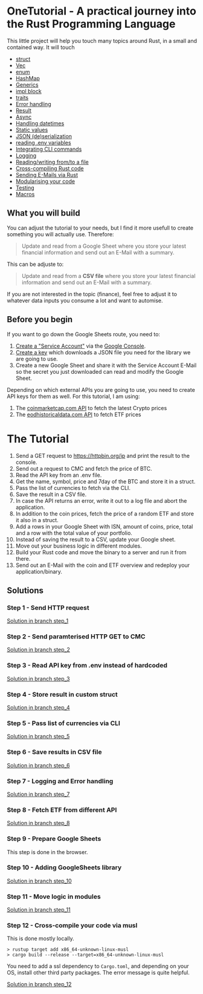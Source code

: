 # OneTutorial - A practical journey into the Rust Programming Language

This little project will help you touch many topics around Rust, in a small and contained way. It will touch

* [struct](https://doc.rust-lang.org/std/keyword.struct.html)
* [Vec](https://doc.rust-lang.org/std/vec/struct.Vec.html)
* [enum](https://doc.rust-lang.org/std/keyword.enum.html)
* [HashMap](https://doc.rust-lang.org/std/collections/struct.HashMap.html)
* [Generics](https://doc.rust-lang.org/book/ch10-01-syntax.html)
* [impl block](https://doc.rust-lang.org/std/keyword.impl.html)
* [traits](https://doc.rust-lang.org/std/keyword.trait.html)
* [Error handling](https://doc.rust-lang.org/book/ch09-00-error-handling.html)
* [Result](https://doc.rust-lang.org/std/result/)
* [Async](https://doc.rust-lang.org/std/keyword.async.html)
* [Handling datetimes](https://github.com/chronotope/chrono)
* [Static values](https://github.com/rust-lang-nursery/lazy-static.rs)
* [JSON (de)serialization](https://github.com/serde-rs/json)
* [reading .env variables](https://github.com/dotenv-rs/dotenv)
* [Integrating CLI commands](https://github.com/clap-rs/clap)
* [Logging](https://github.com/estk/log4rs)
* [Reading/writing from/to a file](https://doc.rust-lang.org/std/fs/struct.File.html)
* [Cross-compiling Rust code](https://blog.rust-lang.org/2016/05/13/rustup.html) 
* [Sending E-Mails via Rust](https://github.com/vokeio/rust-sendmail)
* [Modularising your code](http://web.mit.edu/rust-lang_v1.25/arch/amd64_ubuntu1404/share/doc/rust/html/book/second-edition/ch07-01-mod-and-the-filesystem.html)
* [Testing](https://doc.rust-lang.org/book/ch11-01-writing-tests.html) 
* [Macros](https://doc.rust-lang.org/reference/procedural-macros.html)


## What you will build

You can adjust the tutorial to your needs, but I find it more usefull to create something you will actually use. Therefore: 

> Update and read from a Google Sheet where you store your latest financial information and send out an E-Mail with a summary. 

This can be adjuste to:

> Update and read from a **CSV file** where you store your latest financial information and send out an E-Mail with a summary.

If you are not interested in the topic (finance), feel free to adjust it to whatever data inputs you consume a lot and want to automise. 

## Before you begin

If you want to go down the Google Sheets route, you need to:

1. [Create a "Service Account"](https://cloud.google.com/iam/docs/creating-managing-service-accounts) via the [Google Console](https://console.cloud.google.com/).
2. [Create a key](https://cloud.google.com/iam/docs/creating-managing-service-account-keys) which downloads a JSON file you need for the library we are going to use.
3. Create a new Google Sheet and share it with the Service Account E-Mail so the secret you just downloaded can read and modify the Google Sheet.

Depending on which external APIs you are going to use, you need to create API keys for them as well. For this tutorial, I am using:

1. The [coinmarketcap.com API](https://coinmarketcap.com/api/documentation/v1/) to fetch the latest Crypto prices
2. The [eodhistoricaldata.com API](https://eodhistoricaldata.com/) to fetch ETF prices 

# The Tutorial 

1. Send a GET request to https://httpbin.org/ip and print the result to the console.
2. Send out a request to CMC and fetch the price of BTC. 
3. Read the API key from an .env file.
4. Get the name, symbol, price and 7day of the BTC and store it in a struct.
5. Pass the list of currencies to fetch via the CLI. 
6. Save the result in a CSV file.
7. In case the API returns an error, write it out to a log file and abort the application.
8. In addition to the coin prices, fetch the price of a random ETF and store it also in a struct.
9. Add a rows in your Google Sheet with ISN, amount of coins, price, total and a row with the total value of your portfolio.
10. Instead of saving the result to a CSV, update your Google sheet.
11. Move out your business logic in different modules.
12. Build your Rust code and move the binary to a server and run it from there.
13. Send out an E-Mail with the coin and ETF overview and redeploy your application/binary.

## Solutions

### Step 1 - Send HTTP request

[Solution in branch step_1](https://git.sr.ht/~gruberb/onetutorial/commit/step_1)


### Step 2 - Send paramterised HTTP GET to CMC

[Solution in branch step_2](https://git.sr.ht/~gruberb/onetutorial/commit/step_2)

### Step 3 - Read API key from .env instead of hardcoded

[Solution in branch step_3](https://git.sr.ht/~gruberb/onetutorial/commit/step_3)

### Step 4 - Store result in custom struct 

[Solution in branch step_4](https://git.sr.ht/~gruberb/onetutorial/commit/step_4)

### Step 5 - Pass list of currencies via CLI 

[Solution in branch step_5](https://git.sr.ht/~gruberb/onetutorial/commit/step_5)

### Step 6 - Save results in CSV file

[Solution in branch step_6](https://git.sr.ht/~gruberb/onetutorial/commit/step_6)

### Step 7 - Logging and Error handling

[Solution in branch step_7](https://git.sr.ht/~gruberb/onetutorial/commit/e5fcab808e3864acb6f6f6a5abaa615ecd2a5441)

### Step 8 - Fetch ETF from different API

[Solution in branch step_8](https://git.sr.ht/~gruberb/onetutorial/commit/step_8)

### Step 9 - Prepare Google Sheets

This step is done in the browser. 

### Step 10 - Adding GoogleSheets library

[Solution in branch step_10](https://git.sr.ht/~gruberb/onetutorial/commit/step_10)

### Step 11 - Move logic in modules

[Solution in branch step_11](https://git.sr.ht/~gruberb/onetutorial/commit/step_11)

### Step 12 - Cross-compile your code via musl

This is done mostly locally. 

```
> rustup target add x86_64-unknown-linux-musl
> cargo build --release --target=x86_64-unknown-linux-musl
```

You need to add a ssl dependency to `Cargo.toml`, and depending on your OS, install other third party packages. The error message is quite helpful.

[Solution in branch step_12](https://git.sr.ht/~gruberb/onetutorial/commit/step_12)
